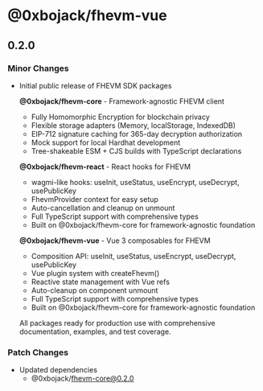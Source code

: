 # @0xbojack/fhevm-vue

## 0.2.0

### Minor Changes

- Initial public release of FHEVM SDK packages

  **@0xbojack/fhevm-core** - Framework-agnostic FHEVM client
  - Fully Homomorphic Encryption for blockchain privacy
  - Flexible storage adapters (Memory, localStorage, IndexedDB)
  - EIP-712 signature caching for 365-day decryption authorization
  - Mock support for local Hardhat development
  - Tree-shakeable ESM + CJS builds with TypeScript declarations

  **@0xbojack/fhevm-react** - React hooks for FHEVM
  - wagmi-like hooks: useInit, useStatus, useEncrypt, useDecrypt, usePublicKey
  - FhevmProvider context for easy setup
  - Auto-cancellation and cleanup on unmount
  - Full TypeScript support with comprehensive types
  - Built on @0xbojack/fhevm-core for framework-agnostic foundation

  **@0xbojack/fhevm-vue** - Vue 3 composables for FHEVM
  - Composition API: useInit, useStatus, useEncrypt, useDecrypt, usePublicKey
  - Vue plugin system with createFhevm()
  - Reactive state management with Vue refs
  - Auto-cleanup on component unmount
  - Full TypeScript support with comprehensive types
  - Built on @0xbojack/fhevm-core for framework-agnostic foundation

  All packages ready for production use with comprehensive documentation, examples, and test coverage.

### Patch Changes

- Updated dependencies
  - @0xbojack/fhevm-core@0.2.0
